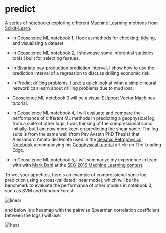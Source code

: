 # predict

A series of notebooks exploring different Machine Learning methods from [Scikit-Learn](http://scikit-learn.org/stable/).

- in [Geoscience ML notebook 1](https://github.com/mycarta/predict/blob/master/Geoscience_ML_notebook_1.ipynb), I look at methods for checking, tidying, and visualizing a dataset.

- in [Geoscience ML notebook 2](https://github.com/mycarta/predict/blob/master/Geoscience_ML_notebook_2.ipynb), I showcase some inferential statistics tools I built for selecting featues.

- in [Bivariate pay-production prediction interval](https://github.com/mycarta/predict/blob/master/Bivariate_pay-production_prediction_interval.ipynb), I show how to use the prediction interval of a regression to discuss drilling economic risk.

- in [Predict drilling problems](https://github.com/mycarta/predict/blob/master/predict_drilling_problems.ipynb), I take a quick look at what a simple neural network can learn about drilling problems due to mud loss.

- Geoscience ML notebook 3 will be a visual SUpport Vector Machines tutorial.

- in Geoscience ML notebook 4, I will evaluate and compare the performance of different ML methods in predicting a geophysical log from a suite of other logs; I was thinking of the compressional sonic initially, but I am now more keen on predicting the shear sonic. The log suite is from the same well (from Pev Avseth PhD Thesis) that Alessandro Amato del Monte used in the 
[Seismic Petrophysics Notebook](https://github.com/seg/tutorials/blob/master/1506_Seismic_petrophysics_2/Seismic_petrophysics_2.ipynb) accompanying his [Geophysical tutorial](http://library.seg.org/doi/abs/10.1190/tle34040440.1) article on The Leading Edge.

- in Geoscience ML notebook 5, I will summarize my experience in team with with [Mark Dahl](https://github.com/dahlmb) at the [SEG 2016 Machine Learning contest](https://github.com/seg/2016-ml-contest).



 To wet your appetites, here's an example of compressional sonic log prediction using a cross-validated linear model, which will be the benchmark to evaluate the performance of other models in notebook 3, such as SVM and Random Forest:

![linear](https://github.com/mycarta/predict/blob/master/images_4_README/linear_model.png)

and below is a heatmap with the pairwise Spearman correlation coefficient between the logs I will use:
 
![heat](https://github.com/mycarta/predict/blob/master/images_4_README/heatmap.png)


